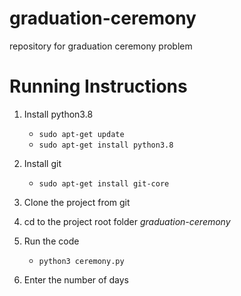 # graduation-ceremony
repository for graduation ceremony problem

# Running Instructions

1. Install python3.8
    - `sudo apt-get update`
    - `sudo apt-get install python3.8`
1. Install git
    - `sudo apt-get install git-core`
1. Clone the project from git
1. cd to the project root folder _graduation-ceremony_

1. Run the code
    - `python3 ceremony.py`
1. Enter the number of days
